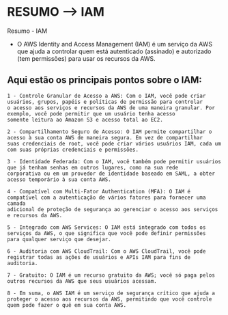 # RESUMO --> IAM

Resumo - IAM

 - O AWS Identity and Access Management (IAM) é um serviço da AWS que ajuda a controlar quem está autenticado (assinado) 
   e autorizado (tem permissões) para usar os recursos da AWS.

## Aqui estão os principais pontos sobre o IAM:


    1 - Controle Granular de Acesso a AWS: Com o IAM, você pode criar usuários, grupos, papéis e políticas de permissão para controlar 
    o acesso aos serviços e recursos da AWS de uma maneira granular. Por exemplo, você pode permitir que um usuário tenha acesso 
    somente leitura ao Amazon S3 e acesso total ao EC2.

    2 - Compartilhamento Seguro de Acesso: O IAM permite compartilhar o acesso à sua conta AWS de maneira segura. Em vez de compartilhar 
    suas credenciais de root, você pode criar vários usuários IAM, cada um com suas próprias credenciais e permissões.

    3 - Identidade Federada: Com o IAM, você também pode permitir usuários que já tenham senhas em outros lugares, como na sua rede 
    corporativa ou em um provedor de identidade baseado em SAML, a obter acesso temporário à sua conta AWS.

    4 - Compatível com Multi-Fator Authentication (MFA): O IAM é compatível com a autenticação de vários fatores para fornecer uma camada 
    adicional de proteção de segurança ao gerenciar o acesso aos serviços e recursos da AWS.

    5 - Integrado com AWS Services: O IAM está integrado com todos os serviços da AWS, o que significa que você pode definir permissões 
    para qualquer serviço que desejar.

    6 - Auditoria com AWS CloudTrail: Com o AWS CloudTrail, você pode registrar todas as ações de usuários e APIs IAM para fins de auditoria.

    7 - Gratuito: O IAM é um recurso gratuito da AWS; você só paga pelos outros recursos da AWS que seus usuários acessam.

    8 - Em suma, o AWS IAM é um serviço de segurança crítico que ajuda a proteger o acesso aos recursos da AWS, permitindo que você controle 
    quem pode fazer o quê em sua conta AWS.

